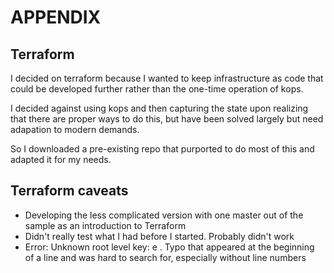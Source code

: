 # APPENDIX

## Terraform

I decided on terraform because I wanted to keep infrastructure as code that could be developed further rather than the one-time operation of kops.  

I decided against using kops and then capturing the state upon realizing that there are proper ways to do this, but have been solved largely but need adapation to modern demands. 

So I downloaded a pre-existing repo that purported to do most of this and adapted it for my needs.  

## Terraform caveats
- Developing the less complicated version with one master out of the sample as an introduction to Terraform
- Didn't really test what I had before I started.  Probably didn't work
- Error: Unknown root level key: e .  Typo that appeared at the beginning of a line and was hard to search for, especially without line numbers
